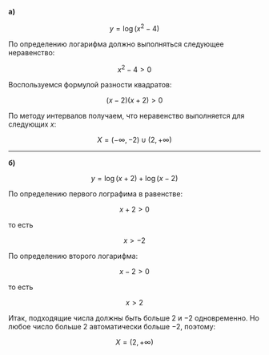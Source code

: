 **а)**

$$ y=\log(x^2-4) $$

По определению логарифма должно выполняться следующее неравенство:

$$ x^2-4 > 0 $$

Воспользуемся формулой разности квадратов:

$$ (x-2)(x+2) > 0 $$

По методу интервалов получаем, что неравенство выполняется для следующих $x$:

$$ X = (-\infty, -2) \cup (2, +\infty) $$

---

**б)**

$$ y = \log(x+2)+\log(x-2) $$

По определению первого лографима в равенстве:

$$ x+2 > 0 $$

то есть

$$ x > -2 $$

По определению второго логарифма:

$$ x-2 > 0 $$

то есть

$$ x > 2 $$

Итак, подходящие числа должны быть больше $2$ и $-2$ одновременно. Но любое число больше $2$ автоматически больше $-2$, поэтому:

$$ X = (2, +\infty) $$